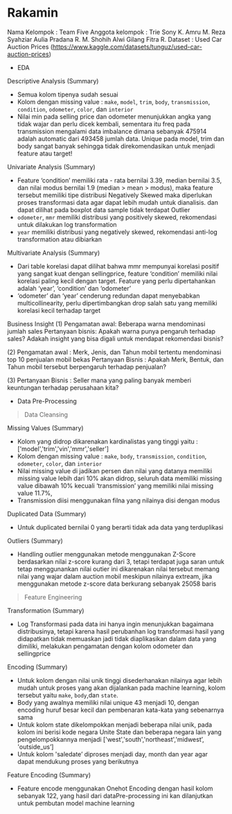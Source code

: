 # Rakamin

Nama Kelompok :
Team Five
Anggota kelompok :
Trie Sony K.
Amru
M. Reza Syahziar
Aulia Pradana R.
M. Shohih Alwi
Gilang Fitra R.
Dataset : Used Car Auction Prices (https://www.kaggle.com/datasets/tunguz/used-car-auction-prices)

* EDA

Descriptive Analysis (Summary)
- Semua kolom tipenya sudah sesuai
- Kolom dengan missing value : `make`, `model`, `trim`, `body`, `transmission`, `condition`, `odometer`, `color`, dan `interior`
- Nilai min pada selling price dan odometer menunjukkan angka yang tidak wajar dan perlu dicek kembali, sementara itu freq pada transmission mengalami data imbalance dimana sebanyak 475914 adalah automatic dari 493458 jumlah data. Unique pada model, trim dan body sangat banyak sehingga tidak direkomendasikan untuk menjadi feature atau target!


Univariate Analysis (Summary)
- Feature ‘condition’ memiliki rata - rata bernilai 3.39, median bernilai 3.5, dan nilai modus bernilai 1.9 (median > mean > modus), maka feature tersebut memiliki tipe distribusi Negatively Skewed maka diperlukan proses transformasi data agar dapat lebih mudah untuk dianalisis. dan dapat dilihat pada boxplot data sample tidak terdapat Outlier
- `odometer`, `mmr` memiliki distribusi yang positively skewed, rekomendasi untuk dilakukan log transformation
- `year` memiliki distribusi yang negatively skewed, rekomendasi anti-log transformation atau dibiarkan


Multivariate Analysis (Summary)
- Dari table korelasi dapat dilihat bahwa mmr mempunyai korelasi positif yang sangat kuat dengan sellingprice, feature ‘condition’ memiliki nilai korelasi paling kecil dengan target. Feature yang perlu dipertahankan adalah ‘year’, ‘condition’ dan ‘odometer’
- ‘odometer’ dan ‘year’ cenderung redundan dapat menyebabkan multicollinearity, perlu dipertimbangkan drop salah satu yang memiliki korelasi kecil terhadap target

Business Insight 
(1) 
Pengamatan awal: Beberapa warna mendominasi jumlah sales
Pertanyaan bisnis: Apakah warna punya pengaruh terhadap sales? Adakah insight yang bisa digali untuk mendapat rekomendasi bisnis?

(2)
Pengamatan awal : Merk, Jenis, dan Tahun mobil tertentu mendominasi top 10 penjualan mobil bekas
Pertanyaan Bisnis :  Apakah Merk, Bentuk, dan Tahun mobil tersebut berpengaruh terhadap penjualan?
 
(3)
Pertanyaan Bisnis : Seller mana yang paling banyak memberi keuntungan terhadap perusahaan kita?

* Data Pre-Processing 

> Data Cleansing

Missing Values (Summary)
- Kolom yang didrop dikarenakan kardinalistas yang tinggi yaitu : ['model','trim','vin','mmr','seller']
- Kolom dengan missing value : `make`, `body`, `transmission`, `condition`, `odometer`, `color`, dan `interior`
- Nilai missing value di jadikan persen dan nilai yang datanya memiliki missing value lebih dari 10% akan didrop, seluruh data memiliki missing value dibawah 10% kecuali ‘transmission’ yang memiliki nilai missing value 11.7%, 
- Transmission diisi menggunakan filna yang nilainya disi dengan modus

Duplicated Data (Summary)
- Untuk duplicated bernilai 0 yang berarti tidak ada data yang terduplikasi

Outliers (Summary)
- Handling outlier menggunakan metode menggunakan Z-Score berdasarkan nilai  z-score kurang dari 3, tetapi terdapat juga saran untuk tetap menggunankan nilai outier ini dikarenakan nilai tersebut memang nilai yang wajar dalam auction mobil meskipun nilainya extream,  jika menggunakan metode z-score data  berkurang sebanyak 25058 baris

> Feature Engineering

Transformation (Summary)
- Log Transformasi pada data ini hanya ingin menunjukkan bagaimana distribusinya, tetapi karena hasil perubanhan log transformasi hasil yang didapatkan tidak memuaskan jadi tidak diaplikasikan dalam data yang dimiliki, melakukan pengamatan dengan kolom odometer dan sellingprice

Encoding (Summary)
- Untuk kolom dengan nilai unik tinggi disederhanakan nilainya agar lebih mudah untuk proses yang akan dijalankan pada machine learning,  kolom tersebut yaitu `make`, `body`,dan `state`.
- Body yang awalnya memiliki nilai unique 43 menjadi 10, dengan encoding huruf besar kecil dan pembenaran kata-kata yang sebenarnya sama 
- Untuk kolom state dikelompokkan menjadi beberapa nilai unik, pada kolom ini berisi kode negara Unite State dan beberapa negara lain yang pengelompokkannya menjadi ['west','south','northeast','midwest’, 'outside_us’] 
- Untuk kolom 'saledate’ diproses menjadi day, month dan year agar dapat mendukung proses yang berikutnya  

Feature Encoding (Summary)
- Feature encode menggunakan Onehot Encoding dengan hasil kolom sebanyak 122, yang hasil dari dataPre-processing ini kan dilanjutkan untuk pembutan model machine learning




